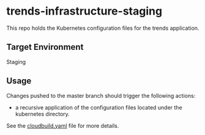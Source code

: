 # trends-infrastructure-staging

This repo holds the Kubernetes configuration files for the trends application.

## Target Environment

Staging

## Usage

Changes pushed to the master branch should trigger the following actions:

 - a recursive application of the configuration files located under the kubernetes directory.

See the [cloudbuild.yaml](cloudbuild.yaml) file for more details.

